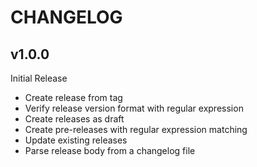 # CHANGELOG

## v1.0.0

Initial Release

* Create release from tag
* Verify release version format with regular expression
* Create releases as draft
* Create pre-releases with regular expression matching
* Update existing releases
* Parse release body from a changelog file
